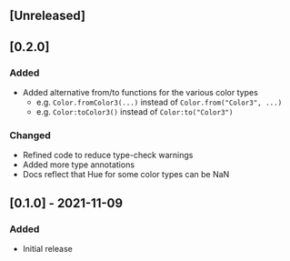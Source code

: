 ## [Unreleased]

## [0.2.0]
### Added
- Added alternative from/to functions for the various color types
    - e.g. `Color.fromColor3(...)` instead of `Color.from("Color3", ...)`
    - e.g. `Color:toColor3()` instead of `Color:to("Color3")`

### Changed
- Refined code to reduce type-check warnings
- Added more type annotations
- Docs reflect that Hue for some color types can be NaN

## [0.1.0] - 2021-11-09
### Added
- Initial release